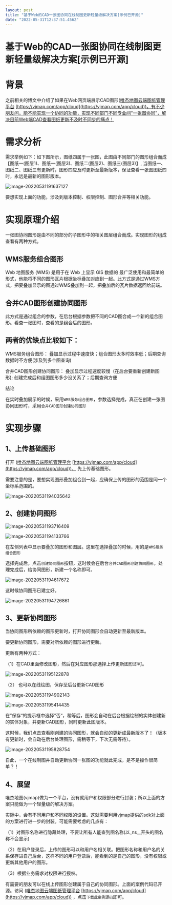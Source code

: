 ```yaml
---
layout: post
title: "基于Web的CAD一张图协同在线制图更新轻量级解决方案[示例已开源]"
date: "2022-05-31T12:37:51.456Z"
---
```

基于Web的CAD一张图协同在线制图更新轻量级解决方案\[示例已开源\]
====================================

背景
==

之前相关的博文中介绍了如果在Web网页端展示CAD图形([唯杰地图云端图纸管理平台](https://vjmap.com/app/cloud) [https://vjmap.com/app/cloud](https://vjmap.com/app/cloud))，有不少朋友问，能不能实现一个协同的功能，实现不同部门不同专业间“一张图协同”，解决目前Web端CAD查看图纸更新不及时不同步的痛点！

需求分析
====

需求举例如下：如下图所示，图纸四属于一张图，此图由不同部门的图形组合而成【图纸一(图层1)、图纸一(图层3)、图纸二(图层2)、图纸三(图层3)】, 当图纸一、图纸二、图纸三有更新时，图形四应及时更新至最新版本，保证查看一张图图纸四时，永远是最新的图形版本。

![image-20220531191637127](https://vjmap.com/blogimages/image-20220531191637127.png)

要想实现上面的功能，涉及到版本控制、权限控制、图形合并等相关功能。

实现原理介绍
======

一张图协同图形是由不同的部分的子图形中的相关图层组合而成。实现图形的组成查看有两种方式。

WMS服务组合图形
---------

Web 地图服务 (WMS) 是用于在 Web 上显示 GIS 数据的 最广泛使用和最简单的形式，他能将不同的图形瓦片根据坐标叠加对应到一起。此方式是通过WMS方式，把要叠加显示的图通过WMS叠加到一起，把叠加后的瓦片数据返回给前端。

合并CAD图形创建协同图形
-------------

此方式是通过组合的参数，在后台根据参数把不同的CAD图合成一个新的组合图形。看查一张图时，查看的是组合后的图形。

两者的优缺点比较如下：
-----------

WMS服务组合图形： 叠加显示过程中速度快；组合图形太多时效率低；后期查询数据时不方便(涉及到多个图查询)

合并CAD图形创建协同图形： 叠加显示过程速度较慢（在后台要重新创建新图形); 创建完成后和组图图形多少没关系了；后期查询方便

结论

在实时叠加展示的时候，采用`WMS服务组合图形`，参数选择完成，真正在创建一张图协同图形时，采用`合并CAD图形创建协同图形`

实现步骤
====

1、上传基础图形
--------

打开 ([唯杰地图云端图纸管理平台](https://vjmap.com/app/cloud) [https://vjmap.com/app/cloud](https://vjmap.com/app/cloud))， 先上传基础图形。

需要注意的是，要想实现图形叠加组合到一起，应确保上传的图形的范围是同一个坐标系范围的。

![image-20220531194035642](https://vjmap.com/blogimages/image-20220531194035642.png)

2、创建协同图形
--------

![image-20220531193716409](https://vjmap.com/blogimages/image-20220531193716409.png)

![image-20220531194133766](https://vjmap.com/blogimages/image-20220531194133766.png)

在左侧列表中显示要叠加的图形和图层。这里在选择叠加的时候，用的是`WMS服务组合图形`

选择完成后，点击`创建协同图形`按钮，这时候会在后台`合并CAD图形创建协同图形`，处理完成后，给协同图形，新建一个名称即可。

![image-20220531194617672](https://vjmap.com/blogimages/image-20220531194617672.png)

这时候协同图形已建立好。

![image-20220531194726861](https://vjmap.com/blogimages/image-20220531194726861.png)

3、更新协同图形
--------

当协同图形所依赖的图形更新时，打开协同图形会自动更新至最新版本。

要更新协同图形，需要对所依赖的图形进行更新。

更新有两种方式：

（1）在CAD里面修改图形，然后在对应图形那选择上传更新图形即可。

![image-20220531195122878](https://vjmap.com/blogimages/image-20220531195122878.png)

（2） 也可以在线绘图，保存至后台更新CAD图形

![image-20220531194902143](https://vjmap.com/blogimages/image-20220531194902143.png)

![image-20220531195414435](https://vjmap.com/blogimages/image-20220531195414435.png)

在”保存“的提示框中选择”否“，稍等后，图形会自动在后台根据绘制的实体创建新的实体对象，并更新CAD图形，同时更新此图版本。

这时候，我们点击查看刚创建的协同图形，就会自动的更新成最新版本了！（版本有更新时，会自动在后台处理图形，需稍等下，下次无需等待）。

![image-20220531195828754](https://vjmap.com/blogimages/image-20220531195828754.png)

自此，一个在线制图并自动更新协同一张图的功能就此完成，是不是操作很简单？！

4、展望
----

唯杰地图(vjmap)做为一个平台，没有就用户和权限部分进行封装；所以上面的方案只能做为一个轻量级的解决方案。

实际中，会有不同用户和不同权限的设置。这就需要利用vjmap提供的sdk对上面的方案进行进一步的封装。可能需要考虑的几点有：

（1）对图形名称进行隐藏处理，不要让所有人能查到图名称(以_ns\__开头的图名称不会显示)

（2）在用户登录后，上传的图形可以和用户名相关联。把图形名称和用户名的关系保存进自己后台，这样不同的用户登录后，能看到的是自己的图形，没有权限或更新其他用户的图形。

（3）根据业务需求对权限进行授权。

有需要的朋友可以在线上传图形创建属于自己的协同图形。上面的案例代码已开源。访问 ([唯杰地图云端图纸管理平台](https://vjmap.com/app/cloud) [https://vjmap.com/app/cloud](https://vjmap.com/app/cloud)) ，点击`下载此案例源码`即可。